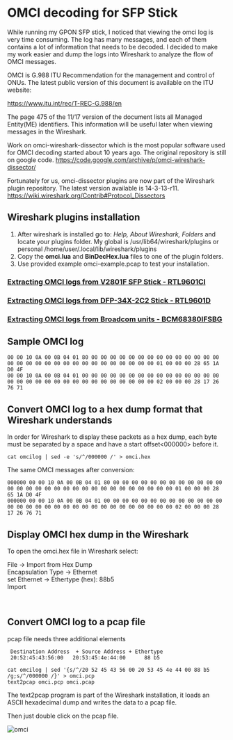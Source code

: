 # OMCI decoding for SFP Stick

While running my GPON SFP stick, I noticed that viewing the omci log is very time consuming. The log has many messages, and each of them contains a lot of information that needs to be decoded. I decided to make my work easier and dump the logs into Wireshark to analyze the flow of OMCI messages.

OMCI is G.988 ITU Recommendation for the management and control of ONUs. The latest public version of this document is available on the ITU website:

https://www.itu.int/rec/T-REC-G.988/en

The page 475 of the 11/17 version of the document lists all Managed Entity(ME) identifiers. This information will be useful later when viewing messages in the Wireshark.

Work on omci-wireshark-dissector which is the most popular software used for OMCI decoding started about 10 years ago. The original repository is still on google code.
https://code.google.com/archive/p/omci-wireshark-dissector/

Fortunately for us, omci-dissector plugins are now part of the Wireshark plugin repository. The latest version available is 14-3-13-r11.
https://wiki.wireshark.org/Contrib#Protocol_Dissectors


## Wireshark plugins installation

1. After wireshark is installed go to: *Help, About Wireshark, Folders* and locate your plugins folder. My global is /usr/lib64/wireshark/plugins
or personal \/home/user/.local/lib/wireshark/plugins
2. Copy the **omci.lua** and **BinDecHex.lua** files to one of the plugin folders.
3. Use provided example omci-example.pcap to test your installation.

### [Extracting OMCI logs from V2801F SFP Stick - RTL9601CI](https://github.com/tdmadam/OMCI-for-SFP-Stick/blob/main/modules/V2801F.md) 

### [Extracting OMCI logs from DFP-34X-2C2 Stick - RTL9601D](https://github.com/tdmadam/OMCI-for-SFP-Stick/blob/main/modules/DFP34X.md)  

### [Extracting OMCI logs from Broadcom units - BCM68380IFSBG](https://github.com/tdmadam/OMCI-for-SFP-Stick/blob/main/modules/BCM68380.md)  


## Sample OMCI log   

```
00 00 10 0A 00 0B 04 01 80 00 00 00 00 00 00 00 00 00 00 00 00 00 00 00 00 00 00 00 00 00 00 00 00 00 00 00 00 00 00 01 00 00 00 28 65 1A D0 4F 
00 00 10 0A 00 0B 04 01 00 00 00 00 00 00 00 00 00 00 00 00 00 00 00 00 00 00 00 00 00 00 00 00 00 00 00 00 00 00 00 02 00 00 00 28 17 26 76 71
```
## Convert OMCI log to a hex dump format that Wireshark understands

In order for Wireshark to display these packets as a hex dump, each byte must be separated by a space and have a start offset<000000> before it.
```
cat omcilog | sed -e 's/^/000000 /' > omci.hex
```
  The same OMCI messages after conversion:   
  ```
  000000 00 00 10 0A 00 0B 04 01 80 00 00 00 00 00 00 00 00 00 00 00 00 00 00 00 00 00 00 00 00 00 00 00 00 00 00 00 00 00 00 01 00 00 00 28 65 1A D0 4F 
  000000 00 00 10 0A 00 0B 04 01 00 00 00 00 00 00 00 00 00 00 00 00 00 00 00 00 00 00 00 00 00 00 00 00 00 00 00 00 00 00 00 02 00 00 00 28 17 26 76 71
  ```  


<!-- Convert OMCI log to a format that Wireshark understands  

```
  cat omci.raw | sed '{s/.\{2\}/& /g;s/^/000000 /}' > omci.hex
  ```
  In order for Wireshark to display these packets, each byte must be separated by a space, and there must be a start offset<000000> in front of it.
   
  The same OMCI messages after conversion:   
  ```
  000000 00 00 10 0A 00 0B 04 01 80 00 00 00 00 00 00 00 00 00 00 00 00 00 00 00 00 00 00 00 00 00 00 00 00 00 00 00 00 00 00 01 00 00 00 28 65 1A D0 4F 
  000000 00 00 10 0A 00 0B 04 01 00 00 00 00 00 00 00 00 00 00 00 00 00 00 00 00 00 00 00 00 00 00 00 00 00 00 00 00 00 00 00 02 00 00 00 28 17 26 76 71
  ```  
  -->
  
  
  ## Display OMCI hex dump in the Wireshark
   
 To open the omci.hex file in Wireshark select:   
   
  File -> Import from Hex Dump   
  Encapsulation Type -> Ethernet   
  set Ethernet -> Ethertype (hex): 88b5   
  Import   
  
</br>

 ## Convert OMCI log to a pcap file 
 

   
 pcap file needs three additional elements
   
   ```
    Destination Address  + Source Address + Ethertype
    20:52:45:43:56:00   20:53:45:4e:44:00      88 b5   
   ```   
```   
cat omcilog | sed '{s/^/20 52 45 43 56 00 20 53 45 4e 44 00 88 b5 /g;s/^/000000 /}' > omci.pcp   
text2pcap omci.pcp omci.pcap
```   

The text2pcap program is part of the Wireshark installation, it loads an ASCII hexadecimal dump and writes the data to a pcap file.
</br>

Then just double click on the pcap file.
   

   ![omci](https://user-images.githubusercontent.com/52431348/163656575-4ce8717f-d7e7-40d1-89f3-710939222718.png)

   
   

